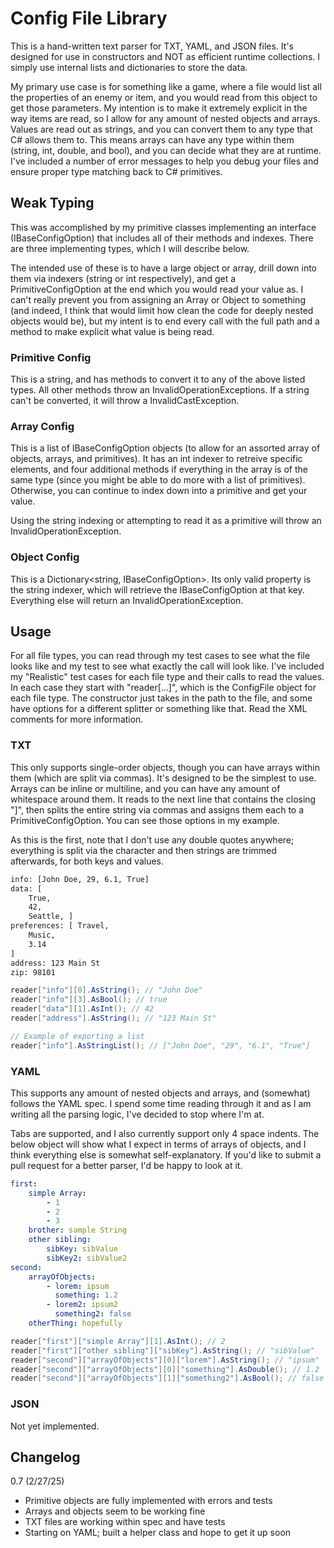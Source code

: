 # Config File Library

This is a hand-written text parser for TXT, YAML, and JSON files. It's designed for use in constructors
and NOT as efficient runtime collections. I simply use internal lists and dictionaries to store the data.

My primary use case is for something like a game, where a file would list all the properties of an enemy 
or item, and you would read from this object to get those parameters. My intention is to make it 
extremely explicit in the way items are read, so I allow for any amount of nested objects and arrays. 
Values are read out as strings, and you can convert them to any type that C# allows them to. This means 
arrays can have any type within them (string, int, double, and bool), and you can decide what they are 
at runtime. I've included a number of error messages to help you debug your files and ensure proper 
type matching back to C# primitives. 

## Weak Typing

This was accomplished by my primitive classes implementing an interface (IBaseConfigOption) that includes 
all of their methods and indexes. There are three implementing types, which I will describe below. 

The intended use of these is to have a large object or array, drill down into them via indexers 
(string or int respectively), and get a PrimitiveConfigOption at the end which you would read your value as. 
I can't really prevent you from assigning an Array or Object to something (and indeed, I think that would limit 
how clean the code for deeply nested objects would be), but my intent is to end every call with the full path 
and a method to make explicit what value is being read. 

### Primitive Config

This is a string, and has methods to convert it to any of the above listed types. All other methods throw 
an InvalidOperationExceptions. If a string can't be converted, it will throw a InvalidCastException.

### Array Config

This is a list of IBaseConfigOption objects (to allow for an assorted array of objects, arrays, and primitives). 
It has an int indexer to retreive specific elements, and four additional methods if everything in the array 
is of the same type (since you might be able to do more with a list of primitives). Otherwise, you can continue 
to index down into a primitive and get your value. 

Using the string indexing or attempting to read it as a primitive will throw an InvalidOperationException.

### Object Config

This is a Dictionary<string, IBaseConfigOption>. Its only valid property is the string indexer, which will
retrieve the IBaseConfigOption at that key. Everything else will return an InvalidOperationException.

## Usage

For all file types, you can read through my test cases to see what the file looks like and my test 
to see what exactly the call will look like. I've included my "Realistic" test cases for each file type
and their calls to read the values. In each case they start with "reader[...]", which is the ConfigFile object 
for each file type. The constructor just takes in the path to the file, and some have options for a different 
splitter or something like that. Read the XML comments for more information.

### TXT

This only supports single-order objects, though you can have arrays within them (which are split via commas). It's 
designed to be the simplest to use. Arrays can be inline or multiline, and you can have any amount of whitespace
around them. It reads to the next line that contains the closing "]", then splits the entire string via commas 
and assigns them each to a PrimitiveConfigOption. You can see those options in my example.

As this is the first, note that I don't use any double quotes anywhere; everything is split via the character
and then strings are trimmed afterwards, for both keys and values.

```txt
info: [John Doe, 29, 6.1, True]
data: [
    True,
    42,
    Seattle, ]
preferences: [ Travel,
    Music,
    3.14
]
address: 123 Main St
zip: 98101
```

```csharp
reader["info"][0].AsString(); // "John Doe"
reader["info"][3].AsBool(); // true
reader["data"][1].AsInt(); // 42
reader["address"].AsString(); // "123 Main St"

// Example of exporting a list
reader["info"].AsStringList(); // ["John Doe", "29", "6.1", "True"]
```

### YAML

This supports any amount of nested objects and arrays, and (somewhat) follows the YAML spec. I spend some time 
reading through it and as I am writing all the parsing logic, I've decided to stop where I'm at. 

Tabs are supported, and I also currently support only 4 space indents. The below object will show what I 
expect in terms of arrays of objects, and I think everything else is somewhat self-explanatory. If you'd 
like to submit a pull request for a better parser, I'd be happy to look at it. 

```yaml
first: 
    simple Array: 
        - 1
        - 2
        - 3
    brother: sample String
    other sibling: 
        sibKey: sibValue
        sibKey2: sibValue2
second: 
    arrayOfObjects: 
        - lorem: ipsum
          something: 1.2
        - lorem2: ipsum2
          something2: false
    otherThing: hopefully
```

```csharp
reader["first"]["simple Array"][1].AsInt(); // 2
reader["first"]["other sibling"]["sibKey"].AsString(); // "sibValue"
reader["second"]["arrayOfObjects"][0]["lorem"].AsString(); // "ipsum"
reader["second"]["arrayOfObjects"][0]["something"].AsDouble(); // 1.2
reader["second"]["arrayOfObjects"][1]["something2"].AsBool(); // false
```

### JSON

Not yet implemented. 

## Changelog

0.7 (2/27/25)
	
- Primitive objects are fully implemented with errors and tests
- Arrays and objects seem to be working fine
- TXT files are working within spec and have tests
- Starting on YAML; built a helper class and hope to get it up soon

